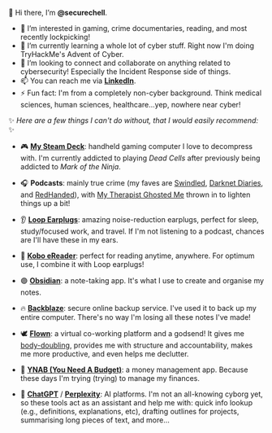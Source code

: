 👋 Hi there, I’m **@securechell**.
- 👀 I’m interested in gaming, crime documentaries, reading, and most recently lockpicking!
- 🌱 I’m currently learning a whole lot of cyber stuff. Right now I'm doing TryHackMe's Advent of Cyber.
- 🔗 I’m looking to connect and collaborate on anything related to cybersecurity! Especially the Incident Response side of things.
- 📫 You can reach me via [**LinkedIn**](https://www.linkedin.com/in/cheryll-o/).
- ⚡ Fun fact: I'm from a completely non-cyber background. Think medical sciences, human sciences, healthcare...yep, nowhere near cyber!

<!---
securechell/securechell is a ✨ special ✨ repository because its `README.md` (this file) appears on your GitHub profile.
You can click the Preview link to take a look at your changes.
--->

✨ *Here are a few things I can't do without, that I would easily recommend:* ✨
- 🎮 [**My Steam Deck**](https://store.steampowered.com/steamdeck/): handheld gaming computer I love to decompress with. I'm currently addicted to playing *Dead Cells* after previously being addicted to *Mark of the Ninja*.

- 🎧 **Podcasts**: mainly true crime (my faves are [Swindled](https://swindledpodcast.com/), [Darknet Diaries](https://darknetdiaries.com/), and [RedHanded](https://redhandedpodcast.com/)), with [My Therapist Ghosted Me](https://www.mytherapistghostedme.com/) thrown in to lighten things up a bit!

- 👂 [**Loop Earplugs**](https://www.loopearplugs.com/?country=GB): amazing noise-reduction earplugs, perfect for sleep, study/focused work, and travel. If I'm not listening to a podcast, chances are I'll have these in my ears.

- 📖 [**Kobo eReader**](https://uk.kobobooks.com/): perfect for reading anytime, anywhere. For optimum use, I combine it with Loop earplugs!
  
- 🟣 [**Obsidian**](https://obsidian.md/): a note-taking app. It's what I use to create and organise my notes.

- 🔥 [**Backblaze**](https://www.backblaze.com/cloud-backup/personal): secure online backup service. I've used it to back up my entire computer. There's no way I'm losing all these notes I've made!

- 🕊️ [**Flown**](https://flown.com/how-it-works): a virtual co-working platform and a godsend! It gives me [body-doubling](https://www.understood.org/en/articles/body-doubling-for-adhd-what-it-is-and-how-it-works), provides me with structure and accountability, makes me more productive, and even helps me declutter.

- 💸 [**YNAB (You Need A Budget)**](https://www.ynab.com/): a money management app. Because these days I'm trying (trying) to manage my finances.

- 👾 [**ChatGPT**](https://chatgpt.com/) / [**Perplexity**](https://www.perplexity.ai/): AI platforms. I'm not an all-knowing cyborg yet, so these tools act as an assistant and help me with: quick info lookup (e.g., definitions, explanations, etc), drafting outlines for projects, summarising long pieces of text, and more...
